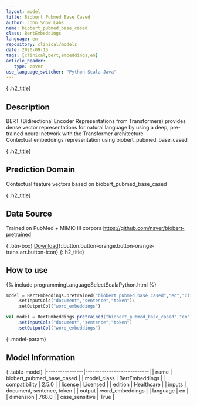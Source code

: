```yaml
---
layout: model
title: Biobert Pubmed Base Cased
author: John Snow Labs
name: biobert_pubmed_base_cased
class: BertEmbeddings
language: en
repository: clinical/models
date: 2020-09-15
tags: [clinical,bert,embeddings,en]
article_header:
   type: cover
use_language_switcher: "Python-Scala-Java"
---
```


{:.h2_title}
## Description
BERT (Bidirectional Encoder Representations from Transformers) provides dense vector representations for natural language by using a deep, pre-trained neural network with the Transformer architecture  
Contextual embeddings representation using biobert_pubmed_base_cased

{:.h2_title}
## Prediction Domain
Contextual feature vectors based on biobert_pubmed_base_cased

{:.h2_title}
## Data Source
Trained on PubMed + MIMIC III corpora
https://github.com/naver/biobert-pretrained  

{:.btn-box}
[Download](https://s3.amazonaws.com/auxdata.johnsnowlabs.com/clinical/models/biobert_pubmed_base_cased_en_2.6.0_2.4_1600182457870.zip){:.button.button-orange.button-orange-trans.arr.button-icon}
{:.h2_title}
## How to use 
<div class="tabs-box" markdown="1">

{% include programmingLanguageSelectScalaPython.html %}

```python
model = BertEmbeddings.pretrained("biobert_pubmed_base_cased","en","clinical/models")\
	.setInputCols("document","sentence","token")\
	.setOutputCol("word_embeddings")
```

```scala
val model = BertEmbeddings.pretrained("biobert_pubmed_base_cased","en","clinical/models")
	.setInputCols("document","sentence","token")
	.setOutputCol("word_embeddings")
```
</div>



{:.model-param}
## Model Information

{:.table-model}
|----------------|---------------------------|
| name           | biobert_pubmed_base_cased |
| model_class    | BertEmbeddings            |
| compatibility  | 2.5.0                     |
| license        | Licensed                  |
| edition        | Healthcare                |
| inputs         | document, sentence, token |
| output         | word_embeddings           |
| language       | en                        |
| dimension      | 768.0                     |
| case_sensitive | True                      |

